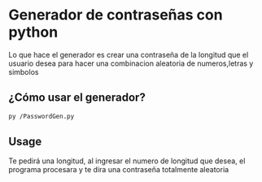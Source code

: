 # Generador de contraseñas con python

Lo que hace el generador es crear una contraseña de la longitud que el usuario desea para hacer una combinacion aleatoria de numeros,letras y simbolos

## ¿Cómo usar el generador?

```bash
py /PasswordGen.py
```

## Usage
Te pedirá una longitud, al ingresar el numero de longitud que desea, el programa procesara y te dira una contraseña totalmente aleatoria 
